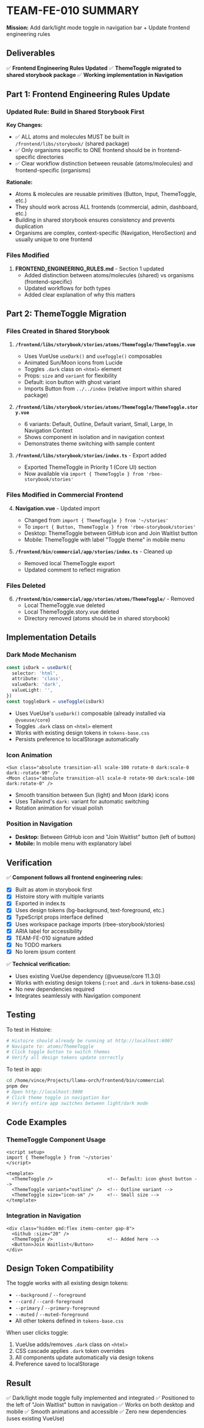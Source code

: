 # TEAM-FE-010 SUMMARY

**Mission:** Add dark/light mode toggle in navigation bar + Update frontend engineering rules

## Deliverables

✅ **Frontend Engineering Rules Updated**
✅ **ThemeToggle migrated to shared storybook package**
✅ **Working implementation in Navigation**

## Part 1: Frontend Engineering Rules Update

### Updated Rule: Build in Shared Storybook First

**Key Changes:**
- ✅ ALL atoms and molecules MUST be built in `/frontend/libs/storybook/` (shared package)
- ✅ Only organisms specific to ONE frontend should be in frontend-specific directories
- ✅ Clear workflow distinction between reusable (atoms/molecules) and frontend-specific (organisms)

**Rationale:**
- Atoms & molecules are reusable primitives (Button, Input, ThemeToggle, etc.)
- They should work across ALL frontends (commercial, admin, dashboard, etc.)
- Building in shared storybook ensures consistency and prevents duplication
- Organisms are complex, context-specific (Navigation, HeroSection) and usually unique to one frontend

### Files Modified

1. **FRONTEND_ENGINEERING_RULES.md** - Section 1 updated
   - Added distinction between atoms/molecules (shared) vs organisms (frontend-specific)
   - Updated workflows for both types
   - Added clear explanation of why this matters

## Part 2: ThemeToggle Migration

### Files Created in Shared Storybook

1. **`/frontend/libs/storybook/stories/atoms/ThemeToggle/ThemeToggle.vue`**
   - Uses VueUse `useDark()` and `useToggle()` composables
   - Animated Sun/Moon icons from Lucide
   - Toggles `.dark` class on `<html>` element
   - Props: `size` and `variant` for flexibility
   - Default: icon button with ghost variant
   - Imports Button from `../../index` (relative import within shared package)

2. **`/frontend/libs/storybook/stories/atoms/ThemeToggle/ThemeToggle.story.vue`**
   - 6 variants: Default, Outline, Default variant, Small, Large, In Navigation Context
   - Shows component in isolation and in navigation context
   - Demonstrates theme switching with sample content

3. **`/frontend/libs/storybook/stories/index.ts`** - Export added
   - Exported ThemeToggle in Priority 1 (Core UI) section
   - Now available via `import { ThemeToggle } from 'rbee-storybook/stories'`

### Files Modified in Commercial Frontend

4. **Navigation.vue** - Updated import
   - Changed from `import { ThemeToggle } from '~/stories'`
   - To `import { Button, ThemeToggle } from 'rbee-storybook/stories'`
   - Desktop: ThemeToggle between GitHub icon and Join Waitlist button
   - Mobile: ThemeToggle with label "Toggle theme" in mobile menu

5. **`/frontend/bin/commercial/app/stories/index.ts`** - Cleaned up
   - Removed local ThemeToggle export
   - Updated comment to reflect migration

### Files Deleted

6. **`/frontend/bin/commercial/app/stories/atoms/ThemeToggle/`** - Removed
   - Local ThemeToggle.vue deleted
   - Local ThemeToggle.story.vue deleted
   - Directory removed (atoms should be in shared storybook)

## Implementation Details

### Dark Mode Mechanism
```typescript
const isDark = useDark({
  selector: 'html',
  attribute: 'class',
  valueDark: 'dark',
  valueLight: '',
})
const toggleDark = useToggle(isDark)
```

- Uses VueUse's `useDark()` composable (already installed via `@vueuse/core`)
- Toggles `.dark` class on `<html>` element
- Works with existing design tokens in `tokens-base.css`
- Persists preference to localStorage automatically

### Icon Animation
```vue
<Sun class="absolute transition-all scale-100 rotate-0 dark:scale-0 dark:-rotate-90" />
<Moon class="absolute transition-all scale-0 rotate-90 dark:scale-100 dark:rotate-0" />
```

- Smooth transition between Sun (light) and Moon (dark) icons
- Uses Tailwind's `dark:` variant for automatic switching
- Rotation animation for visual polish

### Position in Navigation
- **Desktop:** Between GitHub icon and "Join Waitlist" button (left of button)
- **Mobile:** In mobile menu with explanatory label

## Verification

✅ **Component follows all frontend engineering rules:**
- [x] Built as atom in storybook first
- [x] Histoire story with multiple variants
- [x] Exported in index.ts
- [x] Uses design tokens (bg-background, text-foreground, etc.)
- [x] TypeScript props interface defined
- [x] Uses workspace package imports (rbee-storybook/stories)
- [x] ARIA label for accessibility
- [x] TEAM-FE-010 signature added
- [x] No TODO markers
- [x] No lorem ipsum content

✅ **Technical verification:**
- Uses existing VueUse dependency (@vueuse/core 11.3.0)
- Works with existing design tokens (`:root` and `.dark` in tokens-base.css)
- No new dependencies required
- Integrates seamlessly with Navigation component

## Testing

To test in Histoire:
```bash
# Histoire should already be running at http://localhost:6007
# Navigate to: atoms/ThemeToggle
# Click toggle button to switch themes
# Verify all design tokens update correctly
```

To test in app:
```bash
cd /home/vince/Projects/llama-orch/frontend/bin/commercial
pnpm dev
# Open http://localhost:3000
# Click theme toggle in navigation bar
# Verify entire app switches between light/dark mode
```

## Code Examples

### ThemeToggle Component Usage
```vue
<script setup>
import { ThemeToggle } from '~/stories'
</script>

<template>
  <ThemeToggle />                    <!-- Default: icon ghost button -->
  <ThemeToggle variant="outline" />  <!-- Outline variant -->
  <ThemeToggle size="icon-sm" />     <!-- Small size -->
</template>
```

### Integration in Navigation
```vue
<div class="hidden md:flex items-center gap-8">
  <Github :size="20" />
  <ThemeToggle />                    <!-- Added here -->
  <Button>Join Waitlist</Button>
</div>
```

## Design Token Compatibility

The toggle works with all existing design tokens:
- `--background` / `--foreground`
- `--card` / `--card-foreground`
- `--primary` / `--primary-foreground`
- `--muted` / `--muted-foreground`
- All other tokens defined in `tokens-base.css`

When user clicks toggle:
1. VueUse adds/removes `.dark` class on `<html>`
2. CSS cascade applies `.dark` token overrides
3. All components update automatically via design tokens
4. Preference saved to localStorage

## Result

✅ Dark/light mode toggle fully implemented and integrated
✅ Positioned to the left of "Join Waitlist" button in navigation
✅ Works on both desktop and mobile
✅ Smooth animations and accessible
✅ Zero new dependencies (uses existing VueUse)

